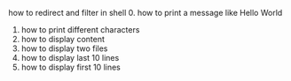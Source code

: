 how to redirect and filter in shell
0. how to print a message like Hello World
1. how to print different characters
2. how to display content
3. how to display two files
4. how to display last 10 lines
5. how to display first 10 lines
